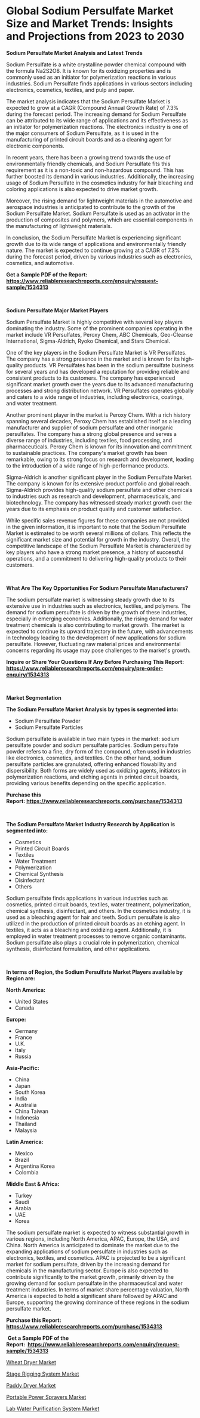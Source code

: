 <p><h1>Global Sodium Persulfate Market Size and Market Trends: Insights and Projections from 2023 to 2030</h1></p><p><strong>Sodium Persulfate Market Analysis and Latest Trends</strong></p>
<p><p>Sodium Persulfate is a white crystalline powder chemical compound with the formula Na2S2O8. It is known for its oxidizing properties and is commonly used as an initiator for polymerization reactions in various industries. Sodium Persulfate finds applications in various sectors including electronics, cosmetics, textiles, and pulp and paper.</p><p>The market analysis indicates that the Sodium Persulfate Market is expected to grow at a CAGR (Compound Annual Growth Rate) of 7.3% during the forecast period. The increasing demand for Sodium Persulfate can be attributed to its wide range of applications and its effectiveness as an initiator for polymerization reactions. The electronics industry is one of the major consumers of Sodium Persulfate, as it is used in the manufacturing of printed circuit boards and as a cleaning agent for electronic components.</p><p>In recent years, there has been a growing trend towards the use of environmentally friendly chemicals, and Sodium Persulfate fits this requirement as it is a non-toxic and non-hazardous compound. This has further boosted its demand in various industries. Additionally, the increasing usage of Sodium Persulfate in the cosmetics industry for hair bleaching and coloring applications is also expected to drive market growth.</p><p>Moreover, the rising demand for lightweight materials in the automotive and aerospace industries is anticipated to contribute to the growth of the Sodium Persulfate Market. Sodium Persulfate is used as an activator in the production of composites and polymers, which are essential components in the manufacturing of lightweight materials.</p><p>In conclusion, the Sodium Persulfate Market is experiencing significant growth due to its wide range of applications and environmentally friendly nature. The market is expected to continue growing at a CAGR of 7.3% during the forecast period, driven by various industries such as electronics, cosmetics, and automotive.</p></p>
<p><strong>Get a Sample PDF of the Report:&nbsp; <a href="https://www.reliableresearchreports.com/enquiry/request-sample/1534313">https://www.reliableresearchreports.com/enquiry/request-sample/1534313</a></strong></p>
<p>&nbsp;</p>
<p><strong>Sodium Persulfate Major Market Players</strong></p>
<p><p>Sodium Persulfate Market is highly competitive with several key players dominating the industry. Some of the prominent companies operating in the market include VR Persulfates, Peroxy Chem, ABC Chemicals, Geo-Cleanse International, Sigma-Aldrich, Ryoko Chemical, and Stars Chemical.</p><p>One of the key players in the Sodium Persulfate Market is VR Persulfates. The company has a strong presence in the market and is known for its high-quality products. VR Persulfates has been in the sodium persulfate business for several years and has developed a reputation for providing reliable and consistent products to its customers. The company has experienced significant market growth over the years due to its advanced manufacturing processes and strong distribution network. VR Persulfates operates globally and caters to a wide range of industries, including electronics, coatings, and water treatment.</p><p>Another prominent player in the market is Peroxy Chem. With a rich history spanning several decades, Peroxy Chem has established itself as a leading manufacturer and supplier of sodium persulfate and other inorganic persulfates. The company has a strong global presence and serves a diverse range of industries, including textiles, food processing, and pharmaceuticals. Peroxy Chem is known for its innovation and commitment to sustainable practices. The company's market growth has been remarkable, owing to its strong focus on research and development, leading to the introduction of a wide range of high-performance products.</p><p>Sigma-Aldrich is another significant player in the Sodium Persulfate Market. The company is known for its extensive product portfolio and global reach. Sigma-Aldrich provides high-quality sodium persulfate and other chemicals to industries such as research and development, pharmaceuticals, and biotechnology. The company has witnessed steady market growth over the years due to its emphasis on product quality and customer satisfaction.</p><p>While specific sales revenue figures for these companies are not provided in the given information, it is important to note that the Sodium Persulfate Market is estimated to be worth several millions of dollars. This reflects the significant market size and potential for growth in the industry. Overall, the competitive landscape of the Sodium Persulfate Market is characterized by key players who have a strong market presence, a history of successful operations, and a commitment to delivering high-quality products to their customers.</p></p>
<p>&nbsp;</p>
<p><strong>What Are The Key Opportunities For Sodium Persulfate Manufacturers?</strong></p>
<p><p>The sodium persulfate market is witnessing steady growth due to its extensive use in industries such as electronics, textiles, and polymers. The demand for sodium persulfate is driven by the growth of these industries, especially in emerging economies. Additionally, the rising demand for water treatment chemicals is also contributing to market growth. The market is expected to continue its upward trajectory in the future, with advancements in technology leading to the development of new applications for sodium persulfate. However, fluctuating raw material prices and environmental concerns regarding its usage may pose challenges to the market's growth.</p></p>
<p><strong>Inquire or Share Your Questions If Any Before Purchasing This Report: <a href="https://www.reliableresearchreports.com/enquiry/pre-order-enquiry/1534313">https://www.reliableresearchreports.com/enquiry/pre-order-enquiry/1534313</a></strong></p>
<p>&nbsp;</p>
<p><strong>Market Segmentation</strong></p>
<p><strong>The Sodium Persulfate Market Analysis by types is segmented into:</strong></p>
<p><ul><li>Sodium Persulfate Powder</li><li>Sodium Persulfate Particles</li></ul></p>
<p><p>Sodium persulfate is available in two main types in the market: sodium persulfate powder and sodium persulfate particles. Sodium persulfate powder refers to a fine, dry form of the compound, often used in industries like electronics, cosmetics, and textiles. On the other hand, sodium persulfate particles are granulated, offering enhanced flowability and dispersibility. Both forms are widely used as oxidizing agents, initiators in polymerization reactions, and etching agents in printed circuit boards, providing various benefits depending on the specific application.</p></p>
<p><strong>Purchase this Report:&nbsp;<a href="https://www.reliableresearchreports.com/purchase/1534313">https://www.reliableresearchreports.com/purchase/1534313</a></strong></p>
<p>&nbsp;</p>
<p><strong>The Sodium Persulfate Market Industry Research by Application is segmented into:</strong></p>
<p><ul><li>Cosmetics</li><li>Printed Circuit Boards</li><li>Textiles</li><li>Water Treatment</li><li>Polymerization</li><li>Chemical Synthesis</li><li>Disinfectant</li><li>Others</li></ul></p>
<p><p>Sodium persulfate finds applications in various industries such as cosmetics, printed circuit boards, textiles, water treatment, polymerization, chemical synthesis, disinfectant, and others. In the cosmetics industry, it is used as a bleaching agent for hair and teeth. Sodium persulfate is also utilized in the production of printed circuit boards as an etching agent. In textiles, it acts as a bleaching and oxidizing agent. Additionally, it is employed in water treatment processes to remove organic contaminants. Sodium persulfate also plays a crucial role in polymerization, chemical synthesis, disinfectant formulation, and other applications.</p></p>
<p>&nbsp;</p>
<p><strong>In terms of Region, the Sodium Persulfate Market Players available by Region are:</strong></p>
<p>
    <p> <strong> North America: </strong>
        <ul>
            <li>United States</li>
            <li>Canada</li>
        </ul>
        </p> 
    <p> <strong> Europe: </strong>
        <ul>
            <li>Germany</li>
            <li>France</li>
            <li>U.K.</li>
            <li>Italy</li>
            <li>Russia</li>
        </ul>
        </p> 
    <p> <strong> Asia-Pacific: </strong>
        <ul>
            <li>China</li>
            <li>Japan</li>
            <li>South Korea</li>
            <li>India</li>
            <li>Australia</li>
            <li>China Taiwan</li>
            <li>Indonesia</li>
            <li>Thailand</li>
            <li>Malaysia</li>
        </ul>
        </p> 
    <p> <strong> Latin America: </strong>
        <ul>
            <li>Mexico</li>
            <li>Brazil</li>
            <li>Argentina Korea</li>
            <li>Colombia</li>
        </ul>
        </p> 
    <p> <strong> Middle East & Africa: </strong>
        <ul>
            <li>Turkey</li>
            <li>Saudi</li>
            <li>Arabia</li>
            <li>UAE</li>
            <li>Korea</li>
        </ul>
    </p>
    </p>
<p><p>The sodium persulfate market is expected to witness substantial growth in various regions, including North America, APAC, Europe, the USA, and China. North America is anticipated to dominate the market due to the expanding applications of sodium persulfate in industries such as electronics, textiles, and cosmetics. APAC is projected to be a significant market for sodium persulfate, driven by the increasing demand for chemicals in the manufacturing sector. Europe is also expected to contribute significantly to the market growth, primarily driven by the growing demand for sodium persulfate in the pharmaceutical and water treatment industries. In terms of market share percentage valuation, North America is expected to hold a significant share followed by APAC and Europe, supporting the growing dominance of these regions in the sodium persulfate market.</p></p>
<p><strong>Purchase this Report: <a href="https://www.reliableresearchreports.com/purchase/1534313">https://www.reliableresearchreports.com/purchase/1534313</a></strong></p>
<p>&nbsp;<strong>Get a Sample PDF of the Report:&nbsp;&nbsp;<a href="https://www.reliableresearchreports.com/enquiry/request-sample/1534313">https://www.reliableresearchreports.com/enquiry/request-sample/1534313</a></strong></p>
<p><strong></strong></p>
<p><p><a href="https://medium.com/@tobyyundt2023/decoding-wheat-dryer-market-metrics-market-share-trends-and-growth-patterns-11efcf85f7ea">Wheat Dryer Market</a></p><p><a href="https://medium.com/@kimzemlak1955/stage-rigging-system-market-share-evolution-and-market-growth-trends-2023-2030-8a2a0587acf2">Stage Rigging System Market</a></p><p><a href="https://medium.com/@hesterorn1944/paddy-dryer-market-size-and-market-trends-complete-industry-overview-2023-to-2030-1382441394b6">Paddy Dryer Market</a></p><p><a href="https://medium.com/@eliasmann73/portable-power-sprayers-market-furnishes-information-on-market-share-market-trends-and-market-d158d741ab20">Portable Power Sprayers Market</a></p><p><a href="https://medium.com/@ruthgaylord1929/lab-water-purification-system-market-analysis-its-cagr-market-segmentation-and-global-industry-96c2cbd681ea">Lab Water Purification System Market</a></p></p>
